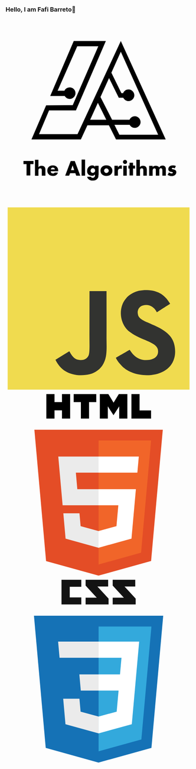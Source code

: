 ### Hello, I am Fafi Barreto👋

<!--
- 🌱 I’m currently learning 
 Algorithms
 JavaScript
 Html e CSS 
 also participating the technology platforms "Descodificada"

-->
<div>
<svg viewBox="0 0 128 128">
<style></style><path d="M49.5 79.1H23l6.9-16.3h18.5L69 15.1H46.9L30.7 52.9h10c.7 1.2 2 2 3.4 2 2.2 0 4-1.8 4-4s-1.8-3.9-4-3.9c-1.6 0-3 .9-3.6 2.3h-4.7l13.5-30.6h14.5L46.2 59.2l-18.3.1-10.1 23.4h34l4.5-9.7h14.8l4.9 9.7h34.2L79.3 15.1l-29.8 64zm8.7-9.9l5.3-11.6 5.8 11.6H58.2zm20.1 10.3l-3.4-6.8h10.5c.7 1.3 2 2.1 3.5 2.1 2.2 0 4-1.8 4-4s-1.8-4-4-4c-1.6 0-3 1-3.6 2.4h-12l-8-15.6 5.9-13 6.7 13.5H81c.6 1.3 2 2.3 3.6 2.3 2.2 0 4-1.8 4-4s-1.8-4-4-4c-1.7 0-3.1 1-3.7 2.5h-1.2l-6.9-14 6.5-14.4 25.7 57H78.3zM19.2 99.7H17v7.8h-2.6v-7.8h-2.1v-2.2h6.9v2.2zM27.3 107.6h-2.4v-3.4c0-.6-.1-1-.2-1.2-.2-.3-.5-.4-.9-.4s-.7.1-.9.4c-.2.2-.3.6-.3 1.1v3.6h-2.4v-11h2.4v5.1c.3-.3.5-.5.8-.7.4-.2.9-.3 1.4-.3.7 0 1.3.2 1.8.6.5.4.8 1.1.8 2v4.2zM36.1 104.6h-5c0 1 .5 1.5 1.5 1.5.5 0 .9-.2 1.2-.6H36c-.2.6-.5 1.1-.8 1.4-.7.6-1.5.9-2.6.9-1.4 0-2.4-.4-3.1-1.3-.5-.6-.8-1.4-.8-2.3 0-1.1.3-2 1-2.6s1.6-1 2.8-1c1.5 0 2.5.5 3.2 1.6.4.6.5 1.3.5 2.1v.3zm-2.2-1.4c-.2-.8-.6-1.1-1.4-1.1-.4 0-.7.1-1 .4-.2.2-.3.5-.4.8h2.8zM51.4 107.6h-2.8l-.6-1.7h-3.6l-.7 1.7H41l3.8-10h2.8l3.8 10zm-4.2-3.8l-1.1-3.2-1.1 3.2h2.2zM54.7 107.6h-2.4v-11h2.4v11zM63.9 107.1c0 .6 0 1.1-.1 1.4-.1.6-.5 1.1-1 1.6-.7.6-1.6.9-2.8.9-1.2 0-2.2-.3-2.9-1-.5-.4-.8-.9-.9-1.3 0 0 0-.2-.1-.3h2.7c.1.2.2.4.3.5.2.2.5.2.8.2.6 0 1-.2 1.3-.6.2-.2.3-.6.3-1.1v-.6c-.3.3-.5.4-.7.6-.4.2-.9.3-1.4.3-.7 0-1.3-.2-1.9-.5-.6-.4-1-.9-1.2-1.5-.2-.4-.2-.9-.2-1.4 0-1.1.4-2 1.1-2.7.7-.6 1.5-1 2.4-1 .5 0 .9.1 1.3.3.2.1.5.3.7.6v-.7H64v6.3zm-2.3-3c0-.4-.1-.8-.4-1.1s-.7-.5-1.1-.5c-.5 0-.9.2-1.2.6-.2.3-.4.6-.4 1s.1.8.4 1.1c.3.3.7.5 1.1.5.4 0 .8-.2 1.1-.5.4-.3.5-.6.5-1.1zM73.5 104.2c0 .9-.3 1.8-.9 2.4-.8.8-1.8 1.2-3.2 1.2-1.4 0-2.4-.4-3.2-1.2-.6-.7-.9-1.5-.9-2.5 0-.9.3-1.7.9-2.4.8-.8 1.8-1.2 3.2-1.2 1.3 0 2.3.4 3.1 1.2.7.7 1 1.5 1 2.5zm-2.5 0c0-.4-.2-.8-.5-1.1s-.7-.5-1.1-.5c-.5 0-.9.2-1.2.6-.3.3-.4.6-.4 1s.1.7.4 1c.3.4.7.6 1.2.6.4 0 .8-.2 1.1-.5.3-.3.5-.7.5-1.1zM79.9 103c-.3-.2-.7-.2-1-.2-.8 0-1.3.3-1.5 1-.1.2-.1.5-.1.9v2.9h-2.4v-6.8h2.4v1.1c.3-.4.5-.7.8-.9.4-.2.9-.4 1.4-.4h.5v2.4zM83.6 98.2c0 .4-.1.7-.4 1-.3.3-.6.4-1 .4s-.7-.1-1-.4-.4-.6-.4-1 .1-.7.4-1 .6-.4 1-.4.7.1 1 .4.4.6.4 1zm-.2 9.4H81v-6.8h2.4v6.8zM89.1 102.7h-1.4v4.8h-2.4v-4.8h-.8v-2h.8v-2h2.4v2h1.4v2zM97.2 107.6h-2.4v-3.4c0-.6-.1-1-.2-1.2-.2-.3-.5-.4-.9-.4s-.7.1-.9.4c-.2.2-.3.6-.3 1.1v3.6H90v-11h2.4v5.1c.3-.3.5-.5.8-.7.4-.2.9-.3 1.4-.3.7 0 1.3.2 1.8.6.5.4.8 1.1.8 2v4.2zM110.3 107.6h-2.4v-3.4c0-.6-.1-1-.2-1.2-.2-.3-.5-.5-.8-.5-.4 0-.7.2-.9.5-.2.2-.2.6-.2 1.2v3.4h-2.4v-3.4c0-.6 0-1-.1-1.1-.2-.4-.5-.5-.9-.5s-.7.2-.9.5c-.1.1-.1.3-.2.4 0 .2-.1.4-.1.8v3.4h-2.4v-6.8h2.4v.8c.3-.3.5-.5.8-.6.4-.2.9-.3 1.4-.3.7 0 1.2.2 1.7.5.2.2.4.4.6.7.2-.3.4-.5.6-.7.5-.4 1-.6 1.7-.6.5 0 1 .1 1.4.4.4.3.7.6.8 1.1.1.3.1.6.1 1v4.4zM117.5 105.3c0 .7-.3 1.3-.8 1.8-.6.5-1.4.8-2.5.8-.9 0-1.8-.3-2.7-.8l.9-1.7c.7.4 1.3.7 1.9.7.5 0 .8-.2.8-.5 0-.2-.1-.3-.3-.4-.1-.1-.4-.1-.8-.2s-.7-.2-.9-.2c-.5-.2-.8-.5-1-.9-.1-.2-.1-.5-.1-.8 0-.6.2-1.1.6-1.6.5-.6 1.3-.9 2.4-.9.8 0 1.5.1 2.2.4l-.8 1.6c-.4-.2-.9-.4-1.3-.4-.5 0-.7.2-.7.5 0 .2.1.3.3.4.1 0 .3.1.8.2.6.1 1.1.3 1.4.6.4.3.6.8.6 1.4z"></path>
</svg>

<svg viewBox="0 0 128 128">
<path fill="#F0DB4F" d="M1.408 1.408h125.184v125.185H1.408z"></path><path fill="#323330" d="M116.347 96.736c-.917-5.711-4.641-10.508-15.672-14.981-3.832-1.761-8.104-3.022-9.377-5.926-.452-1.69-.512-2.642-.226-3.665.821-3.32 4.784-4.355 7.925-3.403 2.023.678 3.938 2.237 5.093 4.724 5.402-3.498 5.391-3.475 9.163-5.879-1.381-2.141-2.118-3.129-3.022-4.045-3.249-3.629-7.676-5.498-14.756-5.355l-3.688.477c-3.534.893-6.902 2.748-8.877 5.235-5.926 6.724-4.236 18.492 2.975 23.335 7.104 5.332 17.54 6.545 18.873 11.531 1.297 6.104-4.486 8.08-10.234 7.378-4.236-.881-6.592-3.034-9.139-6.949-4.688 2.713-4.688 2.713-9.508 5.485 1.143 2.499 2.344 3.63 4.26 5.795 9.068 9.198 31.76 8.746 35.83-5.176.165-.478 1.261-3.666.38-8.581zM69.462 58.943H57.753l-.048 30.272c0 6.438.333 12.34-.714 14.149-1.713 3.558-6.152 3.117-8.175 2.427-2.059-1.012-3.106-2.451-4.319-4.485-.333-.584-.583-1.036-.667-1.071l-9.52 5.83c1.583 3.249 3.915 6.069 6.902 7.901 4.462 2.678 10.459 3.499 16.731 2.059 4.082-1.189 7.604-3.652 9.448-7.401 2.666-4.915 2.094-10.864 2.07-17.444.06-10.735.001-21.468.001-32.237z"></path>
</svg>

<svg viewBox="0 0 128 128">
<path fill="#E44D26" d="M27.854 116.354l-8.043-90.211h88.378l-8.051 90.197-36.192 10.033z"></path><path fill="#F16529" d="M64 118.704l29.244-8.108 6.881-77.076H64z"></path><path fill="#EBEBEB" d="M64 66.978H49.359l-1.01-11.331H64V44.583H36.257l.264 2.969 2.72 30.489H64zm0 28.733l-.049.013-12.321-3.328-.788-8.823H39.735l1.55 17.372 22.664 6.292.051-.015z"></path><path d="M28.034 1.627h5.622v5.556H38.8V1.627h5.623v16.822H38.8v-5.633h-5.143v5.633h-5.623V1.627zm23.782 5.579h-4.95V1.627h15.525v5.579h-4.952v11.243h-5.623V7.206zm13.039-5.579h5.862l3.607 5.911 3.603-5.911h5.865v16.822h-5.601v-8.338l-3.867 5.981h-.098l-3.87-5.981v8.338h-5.502V1.627zm21.736 0h5.624v11.262h7.907v5.561H86.591V1.627z"></path><path fill="#fff" d="M63.962 66.978v11.063h13.624L76.302 92.39l-12.34 3.331v11.51l22.682-6.286.166-1.87 2.6-29.127.27-2.97h-2.982zm0-22.395v11.064h26.725l.221-2.487.505-5.608.265-2.969z"></path>
</svg>

<svg viewBox="0 0 128 128">
<path fill="#131313" d="M89.234 5.856H81.85l7.679 8.333v3.967H73.713v-4.645h7.678l-7.678-8.333V1.207h15.521v4.649zm-18.657 0h-7.384l7.679 8.333v3.967H55.055v-4.645h7.679l-7.679-8.333V1.207h15.522v4.649zm-18.474.19h-7.968v7.271h7.968v4.839H38.471V1.207h13.632v4.839z"></path><path fill="#1572B6" d="M27.613 116.706l-8.097-90.813h88.967l-8.104 90.798-36.434 10.102-36.332-10.087z"></path><path fill="#33A9DC" d="M64.001 119.072l29.439-8.162 6.926-77.591H64.001v85.753z"></path><path fill="#fff" d="M64 66.22h14.738l1.019-11.405H64V43.677h27.929l-.267 2.988-2.737 30.692H64V66.22z"></path><path fill="#EBEBEB" d="M64.067 95.146l-.049.014-12.404-3.35-.794-8.883H39.641l1.561 17.488 22.814 6.333.052-.015V95.146z"></path><path fill="#fff" d="M77.792 76.886L76.45 91.802l-12.422 3.353v11.588l22.833-6.328.168-1.882 1.938-21.647H77.792z"></path><path fill="#EBEBEB" d="M64.039 43.677v11.137H37.136l-.224-2.503-.507-5.646-.267-2.988h27.901zM64 66.221v11.138H51.753l-.223-2.503-.508-5.647-.267-2.988H64z"></path>
</svg>
 
 </div>

